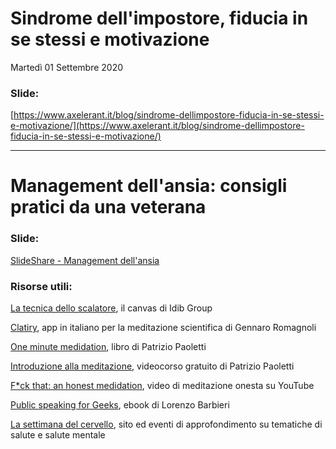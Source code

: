 # Sindrome dell'impostore, fiducia in se stessi e motivazione

Martedì 01 Settembre 2020

### Slide:

[https://www.axelerant.it/blog/sindrome-dellimpostore-fiducia-in-se-stessi-e-motivazione/](https://www.axelerant.it/blog/sindrome-dellimpostore-fiducia-in-se-stessi-e-motivazione/)

_____________

# Management dell'ansia: consigli pratici da una veterana

### Slide:
[SlideShare - Management dell'ansia](https://www.slideshare.net/NicoleBartolini/management-dellansia-consigli-pratici-da-una-veterana-pug-romagna-092020)


### Risorse utili:
[La tecnica dello scalatore](https://www.linkedin.com/pulse/lo-scalatore-dalla-psicologia-strategica-una-tecnica-adattata/), il canvas di Idib Group

[Clatiry](https://clarityapp.it/), app in italiano per la meditazione scientifica di Gennaro Romagnoli 

[One minute medidation](https://www.amazon.it/OMM-Minute-Meditation-Patrizio-Paoletti/dp/9892080734/ref=sr_1_1), libro di Patrizio Paoletti

[Introduzione alla meditazione](https://oneminutemeditation.mykajabi.com/introduzione-alla-meditazione?ref=https%3A%2F%2Foneminutemeditation.mykajabi.com%2Fa%2F27244%2FWqxA6JqF), videocorso gratuito di Patrizio Paoletti

[F*ck that: an honest medidation](https://youtu.be/92i5m3tV5XY), video di meditazione onesta su YouTube

[Public speaking for Geeks](https://www.syncfusion.com/ebooks/public_speaking_for_geeks_succinctly), ebook di Lorenzo Barbieri

[La settimana del cervello](https://www.settimanadelcervello.it/), sito ed eventi di approfondimento su tematiche di salute e salute mentale
